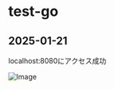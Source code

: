 # test-go

## 2025-01-21
localhost:8080にアクセス成功

![Image](https://github.com/user-attachments/assets/41e3cb03-5820-4c55-ba41-008173031903)
